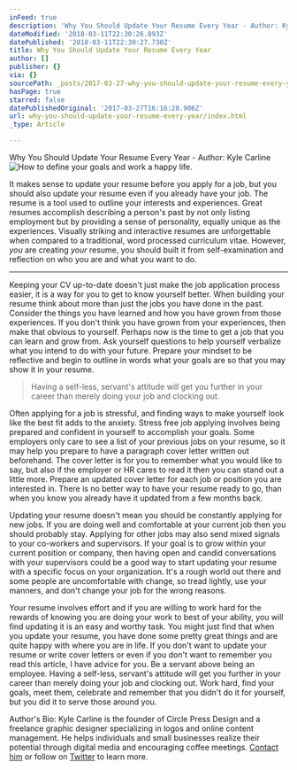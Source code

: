 ```yaml
---
inFeed: true
description: 'Why You Should Update Your Resume Every Year - Author: Kyle Carline'
dateModified: '2018-03-11T22:30:26.893Z'
datePublished: '2018-03-11T22:30:27.730Z'
title: Why You Should Update Your Resume Every Year
author: []
publisher: {}
via: {}
sourcePath: _posts/2017-03-27-why-you-should-update-your-resume-every-year.md
hasPage: true
starred: false
datePublishedOriginal: '2017-03-27T16:16:28.906Z'
url: why-you-should-update-your-resume-every-year/index.html
_type: Article

---
```

Why You Should Update Your Resume Every Year - Author: Kyle Carline
![How to define your goals and work a happy life.](https://the-grid-user-content.s3-us-west-2.amazonaws.com/e1f483e8-f953-49c3-963b-07739c4f5b35.jpg)

It makes sense to update your resume before you apply for a job, but you should also update your resume even if you already have your job. The resume is a tool used to outline your interests and experiences. Great resumes accomplish describing a person's past by not only listing employment but by providing a sense of personality, equally unique as the experiences. Visually striking and interactive resumes are unforgettable when compared to a traditional, word processed curriculum vitae. However, _you_ are creating _your_ resume, you should built it from self-examination and reflection on who you are and what you want to do.

---

Keeping your CV up-to-date doesn't just make the job application process easier, it is a way for you to get to know yourself better. When building your resume think about more than just the jobs you have done in the past. Consider the things you have learned and how you have grown from those experiences. If you don't think you have grown from your experiences, then make that obvious to yourself. Perhaps now is the time to get a job that you can learn and grow from. Ask yourself questions to help yourself verbalize what you intend to do with your future. Prepare your mindset to be reflective and begin to outline in words what your goals are so that you may show it in your resume.

> Having a self-less, servant's attitude will get you further in your career than merely doing your job and clocking out. 

Often applying for a job is stressful, and finding ways to make yourself look like the best fit adds to the anxiety. Stress free job applying involves being prepared and confident in yourself to accomplish your goals. Some employers only care to see a list of your previous jobs on your resume, so it may help you prepare to have a paragraph cover letter written out beforehand. The cover letter is for you to remember what you would like to say, but also if the employer or HR cares to read it then you can stand out a little more. Prepare an updated cover letter for each job or position you are interested in. There is no better way to have your resume ready to go, than when you know you already have it updated from a few months back.

Updating your resume doesn't mean you should be constantly applying for new jobs. If you are doing well and comfortable at your current job then you should probably stay. Applying for other jobs may also send mixed signals to your co-workers and supervisors. If your goal is to grow within your current position or company, then having open and candid conversations with your supervisors could be a good way to start updating your resume with a specific focus on your organization. It's a rough world out there and some people are uncomfortable with change, so tread lightly, use your manners, and don't change your job for the wrong reasons.

Your resume involves effort and if you are willing to work hard for the rewards of knowing you are doing your work to best of your ability, you will find updating it is an easy and worthy task. You might just find that when you update your resume, you have done some pretty great things and are quite happy with where you are in life. If you don't want to update your resume or write cover letters or even if you don't want to remember you read this article, I have advice for you. Be a servant above being an employee. Having a self-less, servant's attitude will get you further in your career than merely doing your job and clocking out. Work hard, find your goals, meet them, celebrate and remember that you didn't do it for yourself, but you did it to serve those around you.

Author's Bio: Kyle Carline is the founder of Circle Press Design and a freelance graphic designer specializing in logos and online content management. He helps individuals and small businesses realize their potential through digital media and encouraging coffee meetings. [Contact him][0] or follow on [Twitter][1] to learn more.

[0]: http://circlepress.design/contact-me "Contact Me!"
[1]: http://twitter.com/kylecarline "Twitter"